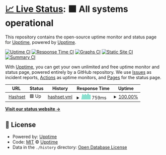 # [📈 Live Status](https://upptime.github.io/upptime): <!--live status--> **🟩 All systems operational**

This repository contains the open-source uptime monitor and status page for [Upptime](https://upptime.js.org), powered by [Upptime](https://github.com/upptime/upptime).

[![Uptime CI](https://github.com/kaeedo/UpptimeMonitor/workflows/Uptime%20CI/badge.svg)](https://github.com/kaeedo/UpptimeMonitor/actions?query=workflow%3A%22Uptime+CI%22)
[![Response Time CI](https://github.com/kaeedo/UpptimeMonitor/workflows/Response%20Time%20CI/badge.svg)](https://github.com/kaeedo/UpptimeMonitor/actions?query=workflow%3A%22Response+Time+CI%22)
[![Graphs CI](https://github.com/kaeedo/UpptimeMonitor/workflows/Graphs%20CI/badge.svg)](https://github.com/kaeedo/UpptimeMonitor/actions?query=workflow%3A%22Graphs+CI%22)
[![Static Site CI](https://github.com/kaeedo/UpptimeMonitor/workflows/Static%20Site%20CI/badge.svg)](https://github.com/kaeedo/UpptimeMonitor/actions?query=workflow%3A%22Static+Site+CI%22)
[![Summary CI](https://github.com/kaeedo/UpptimeMonitor/workflows/Summary%20CI/badge.svg)](https://github.com/kaeedo/UpptimeMonitor/actions?query=workflow%3A%22Summary+CI%22)

With [Upptime](https://upptime.js.org), you can get your own unlimited and free uptime monitor and status page, powered entirely by a GitHub repository. We use [Issues](https://github.com/upptime/upptime/issues) as incident reports, [Actions](https://github.com/kaeedo/UpptimeMonitor/actions) as uptime monitors, and [Pages](https://upptime.github.io/upptime) for the status page.

<!--start: status pages-->
<!-- This summary is generated by Upptime (https://github.com/upptime/upptime) -->
<!-- Do not edit this manually, your changes will be overwritten -->
<!-- prettier-ignore -->
| URL | Status | History | Response Time | Uptime |
| --- | ------ | ------- | ------------- | ------ |
| <img alt="" src="https://favicons.githubusercontent.com/hashset.dev" height="13"> [Hashset](https://hashset.dev/articles) | 🟩 Up | [hashset.yml](https://github.com/kaeedo/UpptimeMonitor/commits/HEAD/history/hashset.yml) | <details><summary><img alt="Response time graph" src="./graphs/hashset/response-time-week.png" height="20"> 759ms</summary><br><a href="https://kaeedo.github.io/UpptimeMonitor/history/hashset"><img alt="Response time 740" src="https://img.shields.io/endpoint?url=https%3A%2F%2Fraw.githubusercontent.com%2Fkaeedo%2FUpptimeMonitor%2FHEAD%2Fapi%2Fhashset%2Fresponse-time.json"></a><br><a href="https://kaeedo.github.io/UpptimeMonitor/history/hashset"><img alt="24-hour response time 698" src="https://img.shields.io/endpoint?url=https%3A%2F%2Fraw.githubusercontent.com%2Fkaeedo%2FUpptimeMonitor%2FHEAD%2Fapi%2Fhashset%2Fresponse-time-day.json"></a><br><a href="https://kaeedo.github.io/UpptimeMonitor/history/hashset"><img alt="7-day response time 759" src="https://img.shields.io/endpoint?url=https%3A%2F%2Fraw.githubusercontent.com%2Fkaeedo%2FUpptimeMonitor%2FHEAD%2Fapi%2Fhashset%2Fresponse-time-week.json"></a><br><a href="https://kaeedo.github.io/UpptimeMonitor/history/hashset"><img alt="30-day response time 740" src="https://img.shields.io/endpoint?url=https%3A%2F%2Fraw.githubusercontent.com%2Fkaeedo%2FUpptimeMonitor%2FHEAD%2Fapi%2Fhashset%2Fresponse-time-month.json"></a><br><a href="https://kaeedo.github.io/UpptimeMonitor/history/hashset"><img alt="1-year response time 740" src="https://img.shields.io/endpoint?url=https%3A%2F%2Fraw.githubusercontent.com%2Fkaeedo%2FUpptimeMonitor%2FHEAD%2Fapi%2Fhashset%2Fresponse-time-year.json"></a></details> | <details><summary><a href="https://kaeedo.github.io/UpptimeMonitor/history/hashset">100.00%</a></summary><a href="https://kaeedo.github.io/UpptimeMonitor/history/hashset"><img alt="All-time uptime 100.00%" src="https://img.shields.io/endpoint?url=https%3A%2F%2Fraw.githubusercontent.com%2Fkaeedo%2FUpptimeMonitor%2FHEAD%2Fapi%2Fhashset%2Fuptime.json"></a><br><a href="https://kaeedo.github.io/UpptimeMonitor/history/hashset"><img alt="24-hour uptime 100.00%" src="https://img.shields.io/endpoint?url=https%3A%2F%2Fraw.githubusercontent.com%2Fkaeedo%2FUpptimeMonitor%2FHEAD%2Fapi%2Fhashset%2Fuptime-day.json"></a><br><a href="https://kaeedo.github.io/UpptimeMonitor/history/hashset"><img alt="7-day uptime 100.00%" src="https://img.shields.io/endpoint?url=https%3A%2F%2Fraw.githubusercontent.com%2Fkaeedo%2FUpptimeMonitor%2FHEAD%2Fapi%2Fhashset%2Fuptime-week.json"></a><br><a href="https://kaeedo.github.io/UpptimeMonitor/history/hashset"><img alt="30-day uptime 100.00%" src="https://img.shields.io/endpoint?url=https%3A%2F%2Fraw.githubusercontent.com%2Fkaeedo%2FUpptimeMonitor%2FHEAD%2Fapi%2Fhashset%2Fuptime-month.json"></a><br><a href="https://kaeedo.github.io/UpptimeMonitor/history/hashset"><img alt="1-year uptime 100.00%" src="https://img.shields.io/endpoint?url=https%3A%2F%2Fraw.githubusercontent.com%2Fkaeedo%2FUpptimeMonitor%2FHEAD%2Fapi%2Fhashset%2Fuptime-year.json"></a></details>

<!--end: status pages-->

[**Visit our status website →**](https://upptime.github.io/upptime)

## 📄 License

- Powered by: [Upptime](https://github.com/upptime/upptime)
- Code: [MIT](./LICENSE) © [Upptime](https://upptime.js.org)
- Data in the `./history` directory: [Open Database License](https://opendatacommons.org/licenses/odbl/1-0/)
